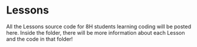 # Lessons
All the Lessons source code for 8H students learning coding will be posted here. Inside the folder, there will be more information about each Lesson and the code in that folder! 
